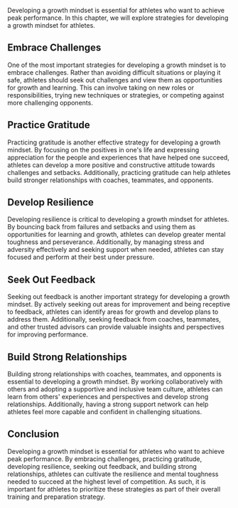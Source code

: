 
Developing a growth mindset is essential for athletes who want to achieve peak performance. In this chapter, we will explore strategies for developing a growth mindset for athletes.

Embrace Challenges
------------------

One of the most important strategies for developing a growth mindset is to embrace challenges. Rather than avoiding difficult situations or playing it safe, athletes should seek out challenges and view them as opportunities for growth and learning. This can involve taking on new roles or responsibilities, trying new techniques or strategies, or competing against more challenging opponents.

Practice Gratitude
------------------

Practicing gratitude is another effective strategy for developing a growth mindset. By focusing on the positives in one's life and expressing appreciation for the people and experiences that have helped one succeed, athletes can develop a more positive and constructive attitude towards challenges and setbacks. Additionally, practicing gratitude can help athletes build stronger relationships with coaches, teammates, and opponents.

Develop Resilience
------------------

Developing resilience is critical to developing a growth mindset for athletes. By bouncing back from failures and setbacks and using them as opportunities for learning and growth, athletes can develop greater mental toughness and perseverance. Additionally, by managing stress and adversity effectively and seeking support when needed, athletes can stay focused and perform at their best under pressure.

Seek Out Feedback
-----------------

Seeking out feedback is another important strategy for developing a growth mindset. By actively seeking out areas for improvement and being receptive to feedback, athletes can identify areas for growth and develop plans to address them. Additionally, seeking feedback from coaches, teammates, and other trusted advisors can provide valuable insights and perspectives for improving performance.

Build Strong Relationships
--------------------------

Building strong relationships with coaches, teammates, and opponents is essential to developing a growth mindset. By working collaboratively with others and adopting a supportive and inclusive team culture, athletes can learn from others' experiences and perspectives and develop strong relationships. Additionally, having a strong support network can help athletes feel more capable and confident in challenging situations.

Conclusion
----------

Developing a growth mindset is essential for athletes who want to achieve peak performance. By embracing challenges, practicing gratitude, developing resilience, seeking out feedback, and building strong relationships, athletes can cultivate the resilience and mental toughness needed to succeed at the highest level of competition. As such, it is important for athletes to prioritize these strategies as part of their overall training and preparation strategy.
